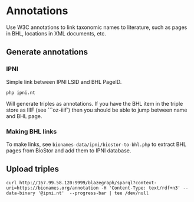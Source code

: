 # Annotations

Use W3C annotations to link taxonomic names to literature, such as pages in BHL, locations in XML documents, etc.

## Generate annotations

### IPNI

Simple link between IPNI LSID and BHL PageID.

```
php ipni.nt 
```

Will generate triples as annotations. If you have the BHL item in the triple store as IIIF (see ```oz-iiif`) then you should be able to jump between name and BHL page.

### Making BHL links

To make links, see ```bionames-data/ipni/biostor-to-bhl.php``` to extract BHL pages from BioStor and add them to IPNI database.


## Upload triples

```
curl http://167.99.58.120:9999/blazegraph/sparql?context-uri=https://bionames.org/annotation -H 'Content-Type: text/rdf+n3' --data-binary '@ipni.nt'  --progress-bar | tee /dev/null
```

